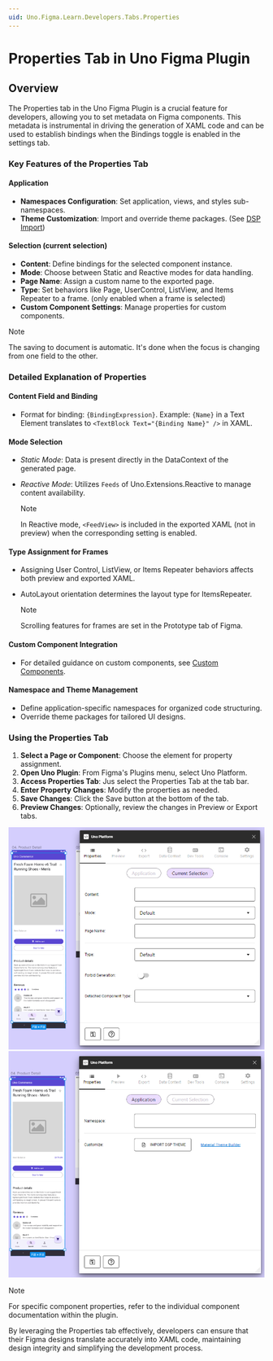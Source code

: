 ```yaml
---
uid: Uno.Figma.Learn.Developers.Tabs.Properties
---
```


# Properties Tab in Uno Figma Plugin

## Overview

The Properties tab in the Uno Figma Plugin is a crucial feature for developers, allowing you to set metadata on Figma components. This metadata is instrumental in driving the generation of XAML code and can be used to establish bindings when the Bindings toggle is enabled in the settings tab.

### Key Features of the Properties Tab

#### Application
- **Namespaces Configuration**: Set application, views, and styles sub-namespaces.
- **Theme Customization**: Import and override theme packages. (See [DSP Import](../designers/dsp-import.md))

#### Selection (current selection)
- **Content**: Define bindings for the selected component instance.
- **Mode**: Choose between Static and Reactive modes for data handling.
- **Page Name**: Assign a custom name to the exported page.
- **Type**: Set behaviors like Page, UserControl, ListView, and Items Repeater to a frame. (only enabled when a frame is selected)
- **Custom Component Settings**: Manage properties for custom components.

> [!NOTE]
> The saving to document is automatic. It's done when the focus is changing from one field to the other.

### Detailed Explanation of Properties

#### Content Field and Binding

- Format for binding: `{BindingExpression}`. Example: `{Name}` in a Text Element translates to `<TextBlock Text="{Binding Name}" />` in XAML.

#### Mode Selection

- *Static Mode*: Data is present directly in the DataContext of the generated page.
- *Reactive Mode*: Utilizes `Feeds` of Uno.Extensions.Reactive to manage content availability.

  > [!NOTE]
  > In Reactive mode, `<FeedView>` is included in the exported XAML (not in preview) when the corresponding setting is enabled.

#### Type Assignment for Frames

- Assigning User Control, ListView, or Items Repeater behaviors affects both preview and exported XAML.
- AutoLayout orientation determines the layout type for ItemsRepeater.

  > [!NOTE]
  > Scrolling features for frames are set in the Prototype tab of Figma.

#### Custom Component Integration

- For detailed guidance on custom components, see [Custom Components](custom-components.md).

#### Namespace and Theme Management

- Define application-specific namespaces for organized code structuring.
- Override theme packages for tailored UI designs.

### Using the Properties Tab

1. **Select a Page or Component**: Choose the element for property assignment.
2. **Open Uno Plugin**: From Figma's Plugins menu, select Uno Platform.
3. **Access Properties Tab**: Jus select the Properties Tab at the tab bar.
4. **Enter Property Changes**: Modify the properties as needed.
5. **Save Changes**: Click the Save button at the bottom of the tab.
6. **Preview Changes**: Optionally, review the changes in Preview or Export tabs.

 ![](assets/properties.png)
 ![](assets/properties2.png)

> [!NOTE]
> For specific component properties, refer to the individual component documentation within the plugin.

By leveraging the Properties tab effectively, developers can ensure that their Figma designs translate accurately into XAML code, maintaining design integrity and simplifying the development process.
